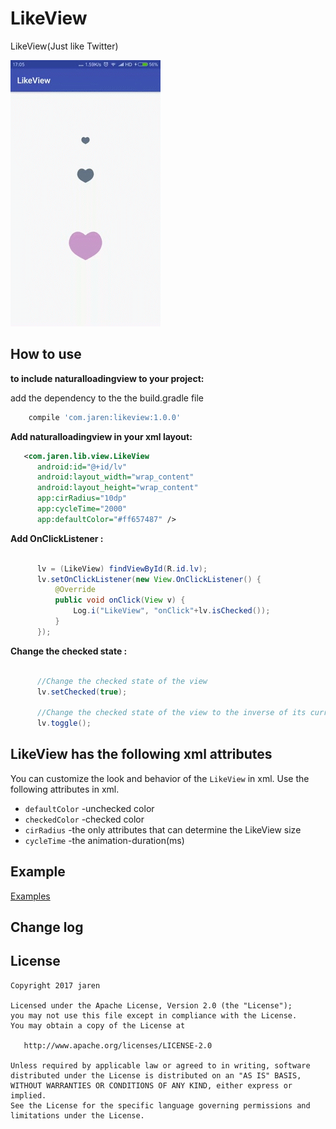 
 # LikeView

LikeView(Just like Twitter) 

![](images/screenshot.gif)

How to use
----------
**to include naturalloadingview to your project:**

add the dependency to the the  build.gradle file

```gradle
    compile 'com.jaren:likeview:1.0.0'
```
**Add naturalloadingview in your xml layout:**

  ```xml
     <com.jaren.lib.view.LikeView
        android:id="@+id/lv"
        android:layout_width="wrap_content"
        android:layout_height="wrap_content"
        app:cirRadius="10dp"
        app:cycleTime="2000"
        app:defaultColor="#ff657487" />
```
**Add OnClickListener :**

  ```java

        lv = (LikeView) findViewById(R.id.lv);
        lv.setOnClickListener(new View.OnClickListener() {
            @Override
            public void onClick(View v) {
                Log.i("LikeView", "onClick"+lv.isChecked());
            }
        });
```
**Change the checked state :**

  ```java

        //Change the checked state of the view
        lv.setChecked(true);

        //Change the checked state of the view to the inverse of its current state
        lv.toggle();
```
LikeView has the following xml attributes
----------
You can customize the look and behavior of the `LikeView` in xml. Use the following attributes in xml.

- `defaultColor` -unchecked color
- `checkedColor` -checked color
- `cirRadius` -the only attributes that can determine the LikeView size
- `cycleTime` -the animation-duration(ms)

Example
----------
[Examples](https://github.com/qkxyjren/LikeView/tree/master/app)

Change log
---------
License
----------

    Copyright 2017 jaren

    Licensed under the Apache License, Version 2.0 (the "License");
    you may not use this file except in compliance with the License.
    You may obtain a copy of the License at

       http://www.apache.org/licenses/LICENSE-2.0

    Unless required by applicable law or agreed to in writing, software
    distributed under the License is distributed on an "AS IS" BASIS,
    WITHOUT WARRANTIES OR CONDITIONS OF ANY KIND, either express or implied.
    See the License for the specific language governing permissions and
    limitations under the License.